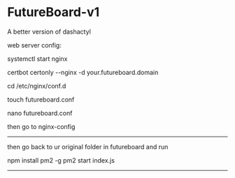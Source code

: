 # FutureBoard-v1
A better version of dashactyl


web server config:

systemctl start nginx

certbot certonly --nginx -d your.futureboard.domain

cd /etc/nginx/conf.d

touch futureboard.conf

nano futureboard.conf

then go to nginx-config


----------------------------------------

then go back to ur original folder in futureboard and run

npm install pm2 -g
pm2 start index.js

-------------------------------------------
